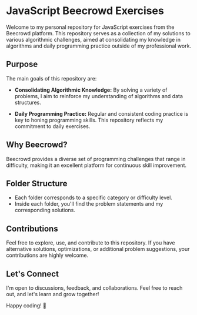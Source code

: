 # JavaScript Beecrowd Exercises

Welcome to my personal repository for JavaScript exercises from the Beecrowd platform. 
This repository serves as a collection of my solutions to various algorithmic challenges, aimed at consolidating my knowledge in algorithms and daily programming practice outside of my professional work.

## Purpose

The main goals of this repository are:

- **Consolidating Algorithmic Knowledge:** By solving a variety of problems, I aim to reinforce my understanding of algorithms and data structures.

- **Daily Programming Practice:** Regular and consistent coding practice is key to honing programming skills. This repository reflects my commitment to daily exercises.

## Why Beecrowd?

Beecrowd provides a diverse set of programming challenges that range in difficulty, making it an excellent platform for continuous skill improvement.

## Folder Structure

- Each folder corresponds to a specific category or difficulty level.
- Inside each folder, you'll find the problem statements and my corresponding solutions.

## Contributions

Feel free to explore, use, and contribute to this repository. If you have alternative solutions, optimizations, or additional problem suggestions, your contributions are highly welcome.

## Let's Connect

I'm open to discussions, feedback, and collaborations. Feel free to reach out, and let's learn and grow together!

Happy coding! 🚀
